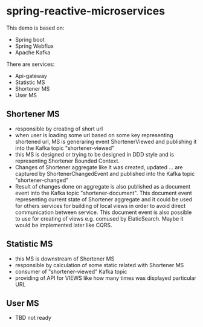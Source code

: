 # spring-reactive-microservices

This demo is based on:
- Spring boot
- Spring Webflux 
- Apache Kafka

There are services:

- Api-gateway
- Statistic MS
- Shortener MS
- User MS

## Shortener MS
- responsible by creating of short url
- when user is loading some url based on some key representing shortened url, MS is generaring event ShortenerViewed and publishing it into the Kafka topic "shortener-viewed"
- this MS is designed or trying to be designed in DDD style and is representing Shortener Bounded Context.
- Changes of Shortener aggregate like it was created, updated ... are captured by ShortenerChangedEvent and published into the Kafka topic "shortener-changed"
- Result of changes done on aggregate is also published as a document event into the Kafka topic "shortener-document". 
This document event representing current state of Shortener aggregate and it could be used for others services for 
building of local views in order to avoid direct communication between service. This document event is also possible to use for creating of views e.g. comused by ElaticSearch. Maybe it would be implemented later like CQRS.

## Statistic MS
- this MS is downstream of Shortener MS
- responsible by calculation of some static related with Shortener MS
- consumer of "shortener-viewed" Kafka topic
- providing of API for VIEWS like how many times was displayed particular URL

## User MS
- TBD not ready
